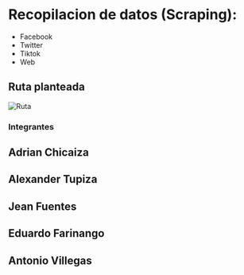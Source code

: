 # Recopilacion de datos (Scraping):
- Facebook
- Twitter
- Tiktok
- Web

## Ruta planteada
![Ruta](https://user-images.githubusercontent.com/75056800/153736293-a1fd5503-7b33-4446-99b9-385e4c9a7a31.png)




### Integrantes

## Adrian Chicaiza
## Alexander Tupiza
## Jean Fuentes
## Eduardo Farinango
## Antonio Villegas
